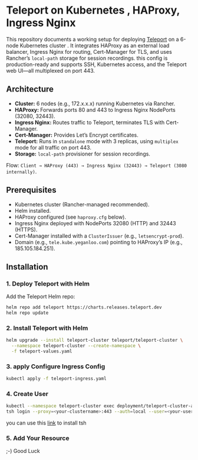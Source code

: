 # Teleport on Kubernetes , HAProxy, Ingress Nginx

This repository documents a working setup for deploying [Teleport](https://goteleport.com/) on a 6-node Kubernetes cluster . It integrates HAProxy as an external load balancer, Ingress Nginx for routing, Cert-Manager for TLS, and uses Rancher’s `local-path` storage for session recordings. this config is production-ready and supports SSH, Kubernetes access, and the Teleport web UI—all multiplexed on port 443.

## Architecture
- **Cluster:** 6 nodes (e.g., 172.x.x.x) running Kubernetes via Rancher.
- **HAProxy:** Forwards ports 80 and 443 to Ingress Nginx NodePorts (32080, 32443).
- **Ingress Nginx:** Routes traffic to Teleport, terminates TLS with Cert-Manager.
- **Cert-Manager:** Provides Let’s Encrypt certificates.
- **Teleport:** Runs in `standalone` mode with 3 replicas, using `multiplex` mode for all traffic on port 443.
- **Storage:** `local-path` provisioner for session recordings.

Flow: `Client → HAProxy (443) → Ingress Nginx (32443) → Teleport (3080 internally)`.

## Prerequisites
- Kubernetes cluster (Rancher-managed recommended).
- Helm installed.
- HAProxy configured (see `haproxy.cfg` below).
- Ingress Nginx deployed with NodePorts 32080 (HTTP) and 32443 (HTTPS).
- Cert-Manager installed with a `ClusterIssuer` (e.g., `letsencrypt-prod`).
- Domain (e.g., `tele.kube.yeganloo.com`) pointing to HAProxy’s IP (e.g., 185.105.184.251).

## Installation

### 1. Deploy Teleport with Helm
Add the Teleport Helm repo:
```bash
helm repo add teleport https://charts.releases.teleport.dev
helm repo update
```
### 2. Install Teleport with Helm
```bash
helm upgrade --install teleport-cluster teleport/teleport-cluster \
  --namespace teleport-cluster --create-namespace \
  -f teleport-values.yaml
```
### 3. apply Configure Ingress Config
```bash
kubectl apply -f teleport-ingress.yaml
```
### 4. Create User 
```bash
kubectl --namespace teleport-cluster exec deployment/teleport-cluster-auth -- tctl users add <your-UserName> --roles=access,editor
tsh login --proxy=<your-clustername>:443 --auth=local --user=<your-username>
```
you can use this [link](https://goteleport.com/docs/connect-your-client/tsh/#installing-tsh) to install tsh 

### 5. Add Your Resource 
;-) Good Luck
